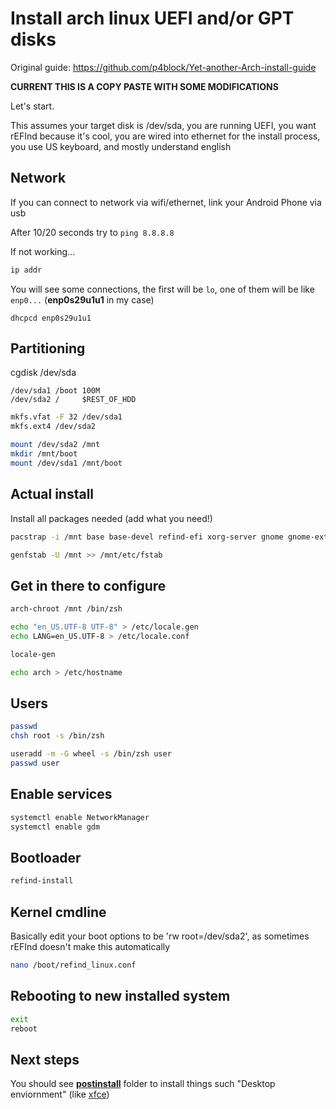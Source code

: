 # Install arch linux UEFI and/or GPT disks

Original guide: https://github.com/p4block/Yet-another-Arch-install-guide

**CURRENT THIS IS A COPY PASTE WITH SOME MODIFICATIONS**


Let's start. 

This assumes your target disk is /dev/sda, you are running UEFI, you want rEFInd because it's cool, you are wired into ethernet for the install process, you use US keyboard, and mostly understand english



## Network

If you can connect to network via wifi/ethernet, link your Android Phone via usb

After 10/20 seconds try to ```ping 8.8.8.8```

If not working...

```bash
ip addr
```

You will see some connections, the first will be ```lo```, one of them will be like ```enp0...``` (**enp0s29u1u1** in my case)

```
dhcpcd enp0s29u1u1
```


## Partitioning

cgdisk /dev/sda

	/dev/sda1 /boot 100M
	/dev/sda2 /     $REST_OF_HDD

```bash
mkfs.vfat -F 32 /dev/sda1
mkfs.ext4 /dev/sda2

mount /dev/sda2 /mnt
mkdir /mnt/boot
mount /dev/sda1 /mnt/boot
```

## Actual install
Install all packages needed (add what you need!)

```bash
pacstrap -i /mnt base base-devel refind-efi xorg-server gnome gnome-extra firefox networkmanager htop zsh grml-zsh-config

genfstab -U /mnt >> /mnt/etc/fstab 
```

## Get in there to configure

```bash
arch-chroot /mnt /bin/zsh

echo "en_US.UTF-8 UTF-8" > /etc/locale.gen
echo LANG=en_US.UTF-8 > /etc/locale.conf

locale-gen

echo arch > /etc/hostname
```

## Users

```bash
passwd
chsh root -s /bin/zsh

useradd -m -G wheel -s /bin/zsh user
passwd user
``` 
## Enable services

```bash
systemctl enable NetworkManager
systemctl enable gdm
```

## Bootloader

```bash
refind-install 
```

## Kernel cmdline
Basically edit your boot options to be 'rw root=/dev/sda2', as sometimes rEFInd doesn't make this automatically

```bash
nano /boot/refind_linux.conf 
```

## Rebooting to new installed system

```bash
exit
reboot
```


## Next steps
You should see **[postinstall](postinstall/)** folder to install things such "Desktop enviornment" (like [xfce](postintall/Desktop-xfce.md))

